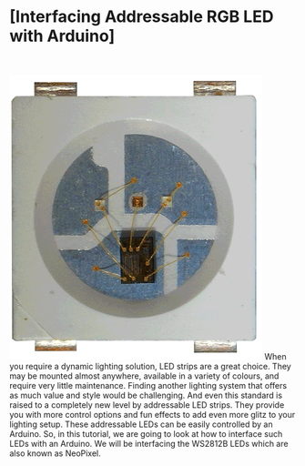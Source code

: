 # [Interfacing Addressable RGB LED with Arduino]


<br>
<br>
<img src="https://github.com/Circuit-Digest/Basic-Arduino-Tutorials-for-Beginners-/blob/e5fe4f27a5d4b228eb947de287cbbebc7b6607cd/Interfacing%20Addressable%20RGB%20LED%20with%20Arduino/neopixel-closeup.gif" width="" height="" />
When you require a dynamic lighting solution, LED strips are a great choice. They may be mounted almost anywhere, available in a variety of colours, and require very little maintenance. Finding another lighting system that offers as much value and style would be challenging. And even this standard is raised to a completely new level by addressable LED strips. They provide you with more control options and fun effects to add even more glitz to your lighting setup. These addressable LEDs can be easily controlled by an Arduino. So, in this tutorial, we are going to look at how to interface such LEDs with an Arduino. We will be interfacing the WS2812B LEDs which are also known as NeoPixel.

<br>
<br>
